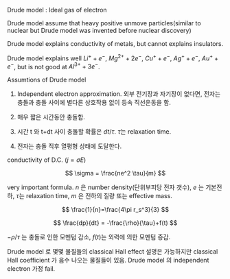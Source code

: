 Drude model : Ideal gas of electron

Drude model assume that heavy positive unmove particles(similar to nuclear but Drude model was invented before nuclear discovery)

Drude model explains conductivity of metals, but cannot explains insulators.

Drude model explains well $Li^+ + e^-$, $Mg^{2+} + 2e^-$, $Cu^+ + e^-$, $Ag^+ + e^-$, $Au^+ + e^-$, but is not good at $Al^{3+}+3e^-$.

Assumtions of Drude model

1. Independent electron approximation. 외부 전기장과 자기장이 없다면, 전자는 충돌과 충돌 사이에 별다른 상호작용 없이 등속 직선운동을 함.

2. 매우 짧은 시간동안 충돌함.

3. 시간 t 와 t+dt 사이 충돌할 확률은 $dt/\tau$. $\tau$는 relaxation time.

4. 전자는 충돌 직후 열평형 상태에 도달한다. 

conductivity of D.C. ($j=\sigma E$)

$$
\sigma = \frac{ne^2 \tau}{m}
$$

very important formula. $n$ 은 number density(단위부피당 전자 갯수), $e$ 는 기본전하, $\tau$는 relaxation time, $m$ 은 전하의 질량 또는 effective mass.

$$
\frac{1}{n}=\frac{4\pi r_s^3}{3}
$$

$$
\frac{dp}{dt} = -\frac{\rho}{\tau}+f(t)
$$

$-\rho/\tau$ 는 충돌로 인한 모멘텀 감소, $f(t)$는 외력에 의한 모멘텀 증감.

Drude model 로 몇몇 물질들의 classical Hall effect 설명은 가능하지만 classical Hall coefficient 가 음수 나오는 물질들이 있음. Drude model 의 independent electron 가정 fail.